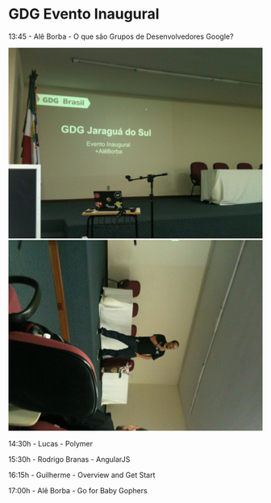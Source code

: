 GDG Evento Inaugural
==========

13:45 - Alê Borba - O que são Grupos de Desenvolvedores Google?

<img src="img/gdg1.jpg" />
<img src="img/2gdg2.jpg" />

14:30h - Lucas - Polymer

15:30h - Rodrigo Branas - AngularJS

16:15h - Guilherme - Overview and Get Start

17:00h - Alê Borba - Go for Baby Gophers